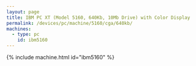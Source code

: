 ```yaml
---
layout: page
title: IBM PC XT (Model 5160, 640Kb, 10Mb Drive) with Color Display
permalink: /devices/pc/machine/5160/cga/640kb/
machines:
  - type: pc
    id: ibm5160
---
```


{% include machine.html id="ibm5160" %}
